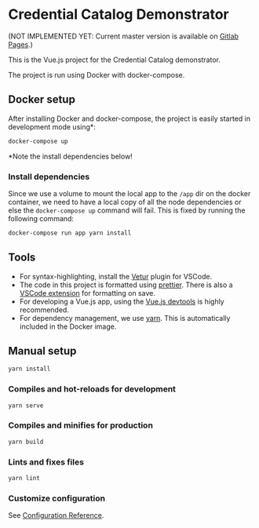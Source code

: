 # Credential Catalog Demonstrator

(NOT IMPLEMENTED YET: Current master version is available on [Gitlab Pages](https://ssi-lab.cred-cat.gitlab-dv.tno.nl/credential-catalogue-ckan).)

This is the Vue.js project for the Credential Catalog demonstrator.

The project is run using Docker with docker-compose.

## Docker setup

After installing Docker and docker-compose, the project is easily
started in development mode using*:

```bash
docker-compose up
```

*Note the install dependencies below!

### Install dependencies

Since we use a volume to mount the local app to the `/app` dir on the
docker container, we need to have a local copy of all the node
dependencies or else the `docker-compose up` command will fail. This
is fixed by running the following command:

```bash
docker-compose run app yarn install
```

## Tools

- For syntax-highlighting, install the
  [Vetur](https://marketplace.visualstudio.com/items?itemName=octref.vetur)
  plugin for VSCode.
- The code in this project is formatted using
  [prettier](https://prettier.io/). There is also a [VSCode extension](https://marketplace.visualstudio.com/items?itemName=esbenp.prettier-vscode)
  for formatting on save.
- For developing a Vue.js app, using the [Vue.js devtools](https://chrome.google.com/webstore/detail/vuejs-devtools/nhdogjmejiglipccpnnnanhbledajbpd)
  is highly recommended.
- For dependency management, we use [yarn](https://yarnpkg.com/lang/en/).
  This is automatically included in the Docker image.

## Manual setup

```bash
yarn install
```

### Compiles and hot-reloads for development

```bash
yarn serve
```

### Compiles and minifies for production

```bash
yarn build
```

### Lints and fixes files

```bash
yarn lint
```

### Customize configuration

See [Configuration Reference](https://cli.vuejs.org/config/).
